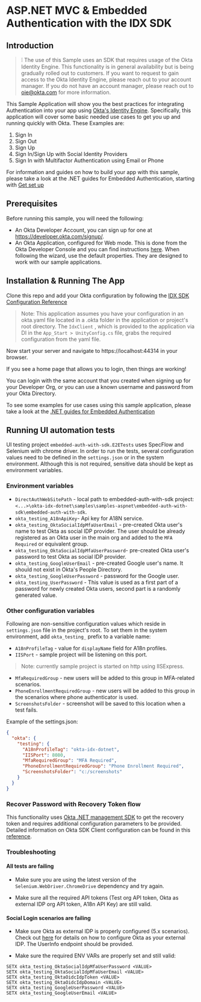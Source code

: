 # ASP.NET MVC & Embedded Authentication with the IDX SDK

## Introduction

> :grey_exclamation: The use of this Sample uses an SDK that requires usage of the Okta Identity Engine. 
This functionality is in general availability but is being gradually rolled out to customers. If you want
to request to gain access to the Okta Identity Engine, please reach out to your account manager. If you 
do not have an account manager, please reach out to oie@okta.com for more information.

This Sample Application will show you the best practices for integrating Authentication into your app
using [Okta's Identity Engine](https://developer.okta.com/docs/guides/oie-intro/). Specifically, this 
application will cover some basic needed use cases to get you up and running quickly with Okta.
These Examples are:
1. Sign In
2. Sign Out
3. Sign Up
4. Sign In/Sign Up with Social Identity Providers
5. Sign In with Multifactor Authentication using Email or Phone

For information and guides on how to build your app with this sample, please take a look at the .NET 
guides for Embedded Authentication, starting with [Get set up](https://developer.okta.com/docs/guides/oie-embedded-common-org-setup/aspnet/main/)

## Prerequisites

Before running this sample, you will need the following:

* An Okta Developer Account, you can sign up for one at https://developer.okta.com/signup/.
* An Okta Application, configured for Web mode. This is done from the Okta Developer Console and you can find instructions [here][OIDC Web Application Setup Instructions].  When following the wizard, use the default properties.  They are designed to work with our sample applications.


## Installation & Running The App

Clone this repo and add your Okta configuration by following the [IDX SDK Configuration Reference](../../../README.md#configuration-reference) 

> Note: This application assumes you have your configuration in an okta.yaml file located in a .okta folder in the application or project's root directory. 
> The `IdxClient` , which is provided to the application via DI in the `App_Start > UnityConfig.cs` file, grabs the required configuration from the yaml file.

Now start your server and navigate to https://localhost:44314 in your browser.

If you see a home page that allows you to login, then things are working! 

You can login with the same account that you created when signing up for your Developer Org, or you can use a known username and password from your Okta Directory.

To see some examples for use cases using this sample application, please take a look at the [.NET guides
for Embedded Authentication](TBD)

[OIDC Web Application Setup Instructions]: https://developer.okta.com/docs/guides/implement-grant-type/authcode/main/#set-up-your-app

## Running UI automation tests

UI testing project `embedded-auth-with-sdk.E2ETests` uses SpecFlow and Selenium with chrome driver. In order to run the tests, several configuration values need to be defined in the `settings.json` or in the system environment. Although this is not required, sensitive data should be kept as environment variables.

### Environment variables
 * `DirectAuthWebSitePath` - local path to embedded-auth-with-sdk project: `<...>\okta-idx-dotnet\samples\samples-aspnet\embedded-auth-with-sdk\embedded-auth-with-sdk`.
 * `okta_testing_A18nApiKey`- Api key for A18N service.
 * `okta_testing_OktaSocialIdpMfaUserEmail` - pre-created Okta user's name to test Okta as social IDP provider. The user should be already registered as an Okta user in the main org and added to the `MFA Required` or equivalent group.
 * `okta_testing_OktaSocialIdpMfaUserPassword`- pre-created Okta user's password to test Okta as social IDP provider.
 * `okta_testing_GoogleUserEmail` - pre-created Google user's name. It should not exist in Okta's People Directory.
 * `okta_testing_GoogleUserPassword` - password for the Google user.
 * `okta_testing_UserPassword` - This value is used as a first part of a password for newly created Okta users, second part is a randomly generated value.  

### Other configuration variables
Following are non-sensitive configuration values which reside in `settings.json` file in the project's root. To set them in the system environment, add `okta_testing_` prefix to a variable name:
* `A18nProfileTag` - value for `displayName` field for A18n profiles.
* `IISPort` - sample project will be listening on this port. 
>Note: currently sample project is started on http  using IISExpress. 
* `MfaRequiredGroup` - new users will be added to this group in MFA-related scenarios.
* `PhoneEnrollmentRequiredGroup` - new users will be added to this group in the scenarios where phone authenticator is used. 
* `ScreenshotsFolder` - screenshot will be saved to this location when a test fails.

Example of the settings.json:
```json
{
  "okta": {
    "testing": {
      "A18nProfileTag": "okta-idx-dotnet",
      "IISPort": 8080,
      "MfaRequiredGroup": "MFA Required",
      "PhoneEnrollmentRequiredGroup": "Phone Enrollment Required",
      "ScreenshotsFolder": "c:/screenshots"
    }
  }
}
```

### Recover Password with Recovery Token flow
This functionality uses [Okta .NET management SDK](https://github.com/okta/okta-sdk-dotnet) to get the recovery token and requires additional configuration parameters to be provided. Detailed information on Okta SDK Client configuration can be found in this [reference](https://github.com/okta/okta-sdk-dotnet#configuration-reference).


### Troubleshooting

#### All tests are failing

* Make sure you are using the latest version of the `Selenium.WebDriver.ChromeDrive` dependency and try again. 

* Make sure all the required API tokens (Test org API token, Okta as external IDP org API token, A18n API Key) are still valid.

#### Social Login scenarios are failing

* Make sure Okta as external IDP is properly configured (5.x scenarios). Check out [here](https://developer.okta.com/docs/guides/add-an-external-idp/oktatookta/main/#create-an-app-at-the-identity-provider) for details on how to configure Okta as your external IDP. The UserInfo endpoint should be provided.

* Make sure the required ENV VARs are properly set and still valid:

```
SETX okta_testing_OktaSocialIdpMfaUserPassword <VALUE>
SETX okta_testing_OktaSocialIdpMfaUserEmail <VALUE>
SETX okta_testing_OktaOidcIdpToken <VALUE>
SETX okta_testing_OktaOidcIdpDomain <VALUE>
SETX okta_testing_GoogleUserPassword <VALUE>
SETX okta_testing_GoogleUserEmail <VALUE>

```